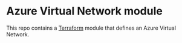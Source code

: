 # Azure Virtual Network module

This repo contains a [Terraform](https://www.terraform.io/) module that defines an Azure Virtual Network.
